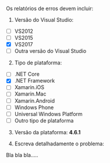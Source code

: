 Os relatórios de erros devem incluir:

1. Versão do Visual Studio:
* [ ] VS2012
* [ ] VS2015
* [x] VS2017
* [ ] Outra versão do Visual Studio

2. Tipo de plataforma:
* [ ] .NET Core
* [x] .NET Framework
* [ ] Xamarin.iOS
* [ ] Xamarin.Mac
* [ ] Xamarin.Android
* [ ] Windows Phone
* [ ] Universal Windows Platform
* [ ] Outro tipo de plataforma

3. Versão da plataforma: **4.6.1**

4. Escreva detalhadamente o problema:

Bla bla bla.....
